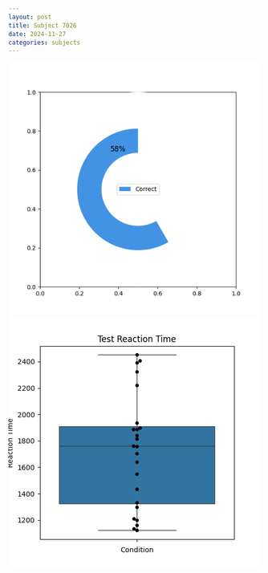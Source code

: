 ```yaml
---
layout: post
title: Subject 7026
date: 2024-11-27
categories: subjects
---
```


![](data/7026/run-15/7026_FN_acc_test.png)
![](data/7026/run-15/7026_FN_rt.png)
